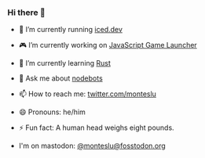 ### Hi there 👋



- 🧊 I’m currently running [iced.dev](https://iceddev.com)
- 🎮 I’m currently working on [JavaScript Game Launcher](https://github.com/monteslu/jsgamelauncher)
- 🦀 I’m currently learning [Rust](https://www.rust-lang.org/)
- 🤖 Ask me about [nodebots](https://nodebots.io)
- 📫 How to reach me: [twitter.com/monteslu](https://twitter.com/monteslu)
- 😄 Pronouns: he/him
- ⚡ Fun fact: A human head weighs eight pounds.

- I'm on mastodon: <a rel="me" href="https://fosstodon.org/@monteslu">@monteslu@fosstodon.org</a>
